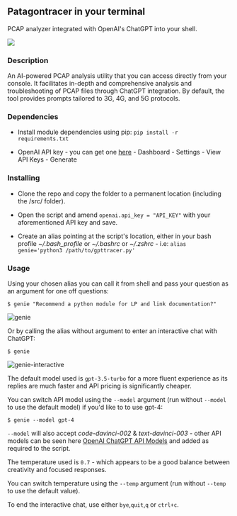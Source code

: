 ## Patagontracer in your terminal

PCAP analyzer integrated with OpenAI's ChatGPT into your shell.

![](https://imgur.com/2WDy29Y.png)

### Description

An AI-powered PCAP analysis utility that you can access directly from your console. It facilitates in-depth and comprehensive analysis and troubleshooting of PCAP files through ChatGPT integration. By default, the tool provides prompts tailored to 3G, 4G, and 5G protocols.

### Dependencies

* Install module dependencies using pip:
 ```pip install -r requirements.txt```

* OpenAI API key - you can get one [here](https://platform.openai.com/overview) - Dashboard - Settings - View API Keys - Generate


### Installing

* Clone the repo and copy the folder to a permanent location (including the /src/ folder).

* Open the script and amend `openai.api_key = "API_KEY"` with your aforementioned API key and save.

* Create an alias pointing at the script's location, either in your bash profile *~/.bash_profile* or *~/.bashrc* or *~/.zshrc* - i.e:
 ```alias genie='python3 /path/to/gpttracer.py'```

### Usage

Using your chosen alias you can call it from shell and pass your question as an argument for one off questions:

```$ genie "Recommend a python module for LP and link documentation?"```

![genie](https://imgur.com/JYfwkd7.png)

Or by calling the alias without argument to enter an interactive chat with ChatGPT:

```$ genie ```

![genie-interactive](https://imgur.com/40kRhBe.png)


The default model used is `gpt-3.5-turbo` for a more fluent experience as its replies are much faster and API pricing is significantly cheaper.

You can switch API model using the `--model` argument (run without `--model` to use the default model) if you'd like to to use gpt-4:

```$ genie --model gpt-4```

`--model` will also accept *code-davinci-002* & *text-davinci-003* - other API models can be seen here [OpenAI ChatGPT API Models](https://platform.openai.com/docs/models) and added as required to the script.

The temperature used is `0.7` - which appears to be a good balance between creativity and focused responses. 

You can switch temperature using the `--temp` argument (run without `--temp` to use the default value).


To end the interactive chat, use either `bye`,`quit`,`q` or `ctrl+c`.
